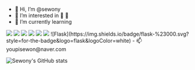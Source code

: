 - 👋 Hi, I’m @sewony
- 👀 I’m interested in
:musical_keyboard: :movie_camera:
- 🌱 I’m currently learning 
<img src="https://img.shields.io/badge/TensorFlow-FF6F00?style=flat&logo=TensorFlow&logoColor=blue"/>
<img src="https://img.shields.io/badge/Python-3776AB?style=flat&logo=Python&logoColor=blueviolet"/>
<img src="https://img.shields.io/badge/C++-00599C?style=flat&logo=C++&logoColor=red"/>
<img src="https://img.shields.io/badge/C-A8B9CC?style=flat&logo=C&logoColor=orange"/>
<img src="https://img.shields.io/badge/Java-007396?style=flat&logo=Java&logoColor=yellow"/>
<img src="https://img.shields.io/badge/JavaScript-F7DF1E?style=flat&logo=JavaScript&logoColor=green"/>
	![Flask](https://img.shields.io/badge/flask-%23000.svg?style=for-the-badge&logo=flask&logoColor=white)
- 📫 youpisewon@naver.com
<!---
sewony/sewony is a ✨ special ✨ repository because its `README.md` (this file) appears on your GitHub profile.
You can click the Preview link to take a look at your changes.
--->

![Sewony's GitHub stats](https://github-readme-stats.vercel.app/api?username=sewony&show_icons=true&theme=radical)
